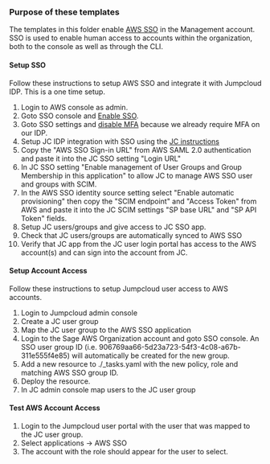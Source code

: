 ### Purpose of these templates
The templates in this folder enable [AWS SSO](https://docs.aws.amazon.com/singlesignon/latest/userguide/what-is.html)
in the Management account. SSO is used to enable human access to accounts within the organization,
both to the console as well as through the CLI.

#### Setup SSO

Follow these instructions to setup AWS SSO and integrate it with Jumpcloud IDP. This is a one time setup.

1. Login to AWS console as admin.
2. Goto SSO console and [Enable SSO](https://docs.aws.amazon.com/singlesignon/latest/userguide/step1.html).
3. Goto SSO settings and [disable MFA](https://docs.aws.amazon.com/singlesignon/latest/userguide/how-to-disable-mfa.html)
   because we already require MFA on our IDP.
4. Setup JC IDP integration with SSO using the
   [JC instructions](https://support.jumpcloud.com/support/s/article/Single-Sign-On-SSO-With-AWS-SSO)
5. Copy the "AWS SSO Sign-in URL" from AWS SAML 2.0 authentication and paste it into the JC SSO setting "Login URL"
6. In JC SSO setting "Enable management of User Groups and Group Membership in this application" to allow
   JC to manage AWS SSO user and groups with SCIM.
7. In the AWS SSO identity source setting select "Enable automatic provisioning" then
   copy the "SCIM endpoint" and "Access Token" from AWS and paste it into the JC SCIM settings "SP base URL" and
   "SP API Token" fields.
8. Setup JC users/groups and give access to JC SSO app.
9. Check that JC users/groups are automatically synced to AWS SSO
10. Verify that JC app from the JC user login portal has access to the AWS account(s) and can sign into the
    account from JC.

#### Setup Account Access 

Follow these instructions to setup Jumpcloud user access to AWS accounts.

1. Login to Jumpcloud admin console
2. Create a JC user group
3. Map the JC user group to the AWS SSO application
4. Login to the Sage AWS Organization account and goto SSO console.  An SSO user
   group ID (i.e. 906769aa66-5d23a723-54f3-4c08-a67b-311e555f4e85) will automatically
   be created for the new group.
5. Add a new resource to ./_tasks.yaml with the new policy, role and matching AWS SSO group ID.
6. Deploy the resource.
7. In JC admin console map users to the JC user group

#### Test AWS Account Access

1. Login to the Jumpcloud user portal with the user that was mapped to the JC user group.
2. Select applications -> AWS SSO
3. The account with the role should appear for the user to select.
